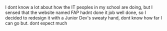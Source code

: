 I dont know a lot about how the IT peoples in my school are doing, 
but I sensed that the website named FAP hadnt done it job well done, 
so I decided to redesign it with a Junior Dev's sweaty hand, 
dont know how far I can go but.
dont expect much
